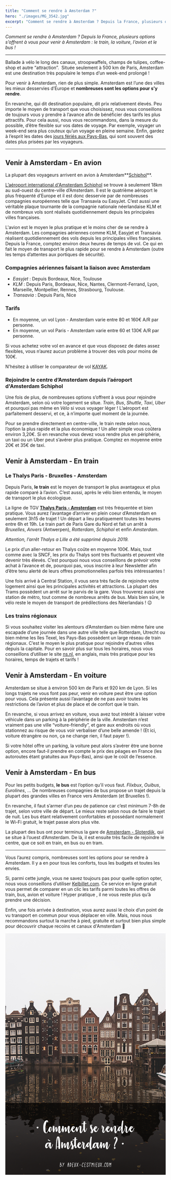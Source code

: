 ```yaml
---
title: "Comment se rendre à Amsterdam ?"
hero: "./images/MG_3542.jpg"
excerpt: "Comment se rendre à Amsterdam ? Depuis la France, plusieurs options s’offrent à vous pour venir à Amsterdam : le train, la voiture, l’avion et le bus ! - Ballade à vélo le long des canaux, stroopwaffels, champs de tulipes, coffee-shop et autre “attraction”.  Située seulement à 500 km de Paris, Amsterdam est une destination"
---
```

_Comment se rendre à Amsterdam ? Depuis la France, plusieurs options s’offrent à vous pour venir à Amsterdam : le train, la voiture, l’avion et le bus !_

---

Ballade à vélo le long des canaux, stroopwaffels, champs de tulipes, coffee-shop et autre “attraction”.  Située seulement à 500 km de Paris, Amsterdam est une destination très populaire le temps d’un week-end prolongé !

Pour venir à Amsterdam, rien de plus simple. Amsterdam est l’une des villes les mieux desservies d’Europe et **nombreuses sont les options pour s’y rendre**.

En revanche, qui dit destination populaire, dit prix relativement élevés. Peu importe le moyen de transport que vous choisissez, nous vous conseillons de toujours vous y prendre à l’avance afin de bénéficier des tarifs les plus attractifs. Pour cela aussi, nous vous recommandons, dans la mesure du possible, d’être flexible sur vos dates de voyage. Par exemple, voyager un week-end sera plus couteux qu’un voyage en pleine semaine. Enfin, gardez à l’esprit les dates des [jours fériés aux Pays-Bas](/vie-dexpat-4-les-jours-feries/), qui sont souvent des dates plus prisées par les voyageurs.

---

## Venir à Amsterdam - En avion

La plupart des voyageurs arrivent en avion à Amsterdam**[Schiphol](https://goo.gl/maps/wzMoD8gei9D2)**. 

[L’aéroport international d'Amsterdam Schiphol](https://www.schiphol.nl/en/) se trouve à seulement 18km au sud-ouest du centre-ville d’Amsterdam. Il est le quatrième aéroport le plus fréquenté d’Europe et il est donc desservie par de nombreuses compagnies européennes telle que Transavia ou EasyJet. C’est aussi une véritable plaque tournante de la compagnie nationale néerlandaise KLM et de nombreux vols sont réalisés quotidiennement depuis les principales villes françaises.

L'avion est le moyen le plus pratique et le moins cher de se rendre à Amsterdam. Les compagnies aériennes comme KLM, Easyjet et Transavia réalisent quotidiennement des vols depuis les principales villes françaises. Depuis la France, comptez environ deux heures de temps de vol. Ce qui en fait le moyen de transport le plus rapide pour se rendre à Amsterdam (outre les temps d’attentes aux portiques de sécurité).

### Compagnies aériennes faisant la liaison avec Amsterdam

- _Easyjet_ : Depuis Bordeaux, Nice, Toulouse
- _KLM_ : Depuis Paris, Bordeaux, Nice, Nantes, Clermont-Ferrand, Lyon, Marseille, Montpellier, Rennes, Strasbourg, Toulouse.
- _Transavia_ : Depuis Paris, Nice

### Tarifs

- En moyenne, un vol Lyon - Amsterdam varie entre 80 et 160€ A/R par personne.
- En moyenne, un vol Paris - Amsterdam varie entre 60 et 130€ A/R par personne.

Si vous achetez votre vol en avance et que vous disposez de dates assez flexibles, vous n’aurez aucun problème à trouver des vols pour moins de 100€.

N’hésitez à utiliser le comparateur de vol [KAYAK](https://kayak.fr).

### Rejoindre le centre d’Amsterdam depuis l’aéroport d'Amsterdam Schiphol

Une fois de plus, de nombreuses options s’offrent à vous pour rejoindre Amsterdam, selon où votre logement se situe. _Train_, _Bus_, _Shuttle_, _Taxi_, _Uber_ et pourquoi pas même en _Vélo_ si vous voyager léger ! L’aéroport est parfaitement desservi, et ce, à n’importe quel moment de la journée.

Pour se prendre directement en centre-ville, le train reste selon nous, l’option la plus rapide et la plus économique ! Un aller simple vous coûtera environ 3,20€. Si en revanche vous devez vous rendre plus en périphérie, un taxi ou un Uber peut s’avérer plus pratique. Comptez en moyenne entre 20€ et 35€ de taxi.

## Venir à Amsterdam - En train

### Le Thalys Paris - Bruxelles - Amsterdam

Depuis Paris, **le train** est le moyen de transport le plus avantageux et plus rapide comparé à l’avion. C’est aussi, après le vélo bien entendu, le moyen de transport le plus écologique.

La ligne de TGV **[Thalys Paris - Amsterdam](https://www.thalys.com/fr/fr)** est très fréquentée et bien pratique. Vous aurez l’avantage d’arriver en plein coeur d’Amsterdam en seulement 3h15 de trajet ! Un départ a lieu pratiquement toutes les heures entre 6h et 19h. Le train part de Paris Gare du Nord et fait un arrêt à _Bruxelles_, _Anvers_ (Antwerpen), _Rotterdam_, _Schiphol_ et enfin _Amsterdam_.

_Attention, l’arrêt Thalys a Lille a été supprimé depuis 2019._

Le prix d’un aller-retour en Thalys coûte en moyenne 100€. Mais, tout comme avec la SNCF, les prix du Thalys sont très fluctuants et peuvent vite devenir très élevés. C’est pourquoi nous vous conseillons de prévoir votre achat à l’avance et de, pourquoi pas, vous inscrire à leur Newsletter afin d’être tenu alerté de leurs offres promotionnelles parfois très intéressantes !

Une fois arrivé à Central Station, il vous sera très facile de rejoindre votre logement ainsi que les principales activités et attractions. La plupart des Trams possèdent un arrêt sur le parvis de la gare. Vous trouverez aussi une station de métro, tout comme de nombreux arrêts de bus. Mais bien sûre, le vélo reste le moyen de transport de prédilections des Néerlandais ! 😉

### Les trains régionaux

Si vous souhaitez visiter les alentours d’Amsterdam ou bien même faire une escapade d’une journée dans une autre ville telle que Rotterdam, Utrecht ou bien même les îles Texel, les Pays-Bas possèdent un large réseau de train régionaux. C’est le moyen le plus pratique pour rejoindre d’autres villes depuis la capitale. Pour en savoir plus sur tous les horaires, nous vous conseillons d’utiliser le site [ns.nl](http://ns.nl), en anglais, mais très pratique pour les horaires, temps de trajets et tarifs ! 

## Venir à Amsterdam - En voiture

Amsterdam se situe à environ 500 km de Paris et 920 km de Lyon. Si les longs trajets ne vous font pas peur, venir en voiture peut être une option pour vous. Cela présente aussi l’avantage de ne pas avoir toutes les restrictions de l’avion et plus de place et de confort que le train.

En revanche, si vous arrivez en voiture, vous avez tout intérêt à laisser votre véhicule dans un parking à la périphérie de la ville. Amsterdam n’est vraiment pas une ville “voiture-friendly”, et gare aux endroits où vous stationnez au risque de vous voir verbaliser d’une belle amende ! (Et ici, voiture étrangère ou non, ça ne change rien, il faut payer !).

Si votre hôtel offre un parking, la voiture peut alors s’avérer être une bonne option, encore faut-il prendre en compte le prix des péages en France (les autoroutes étant gratuites aux Pays-Bas), ainsi que le coût de l’essence.

## Venir à Amsterdam - En bus

Pour les petits budgets, **le bus** est l’option qu’il vous faut. _Flixbux_, _Ouibus_, _Eurolines_, ... De nombreuses compagnies de bus propose un trajet depuis la plupart des grandes villes en France vers Amsterdam (et Bruxelles !).

En revanche, il faut s’armer d’un peu de patience car c’est minimum 7-8h de trajet, selon votre ville de départ. Le mieux reste selon nous de faire le trajet de nuit. Les bus étant relativement confortables et possédant normalement le Wi-Fi gratuit, le trajet passe alors plus vite.

La plupart des bus ont pour terminus la gare de [Amsterdam - Sloterdijk](https://goo.gl/maps/X9P8Am3TPiC2), qui se situe à l’ouest d’Amsterdam. De là, il est ensuite très facile de rejoindre le centre, que ce soit en train, en bus ou en tram.

---

Vous l’aurez compris, nombreuses sont les options pour se rendre à Amsterdam. Il y a en pour tous les conforts, tous les budgets et toutes les envies.

Si, parmi cette jungle, vous ne savez toujours pas pour quelle option opter, nous vous conseillons d’utiliser [Kelbillet.com](http://Kelbillet.com). Ce service en ligne gratuit vous permet de comparer en un clic les tarifs parmi toutes les offres de train, bus, avion et voiture ! Hyper pratique , il ne vous reste plus qu’à prendre une décision.

Enfin, une fois arrivée à destination, vous aurez aussi le choix d’un point de vu transport en commun pour vous déplacer en ville. Mais, nous nous recommandons surtout la marche à pied, gratuite et surtout bien plus simple pour découvrir chaque recoins et canaux d'Amsterdam 🙂

<img alt="Comment venir à Amsterdam Comment se rendre à Amsterdam" src="./images/comment-venir-amsterdam-pinterest.png">
